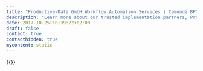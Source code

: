 ```yaml
---
title: "Productive-Data GmbH Workflow Automation Services | Camunda BPM"
description: "Learn more about our trusted implementation partners, Productive-Data GmbH. Camunda is the leader for workflow automation & business process management. Get your 30 day trial today."
date: 2017-10-25T10:39:22+02:00
draft: false
contact: true
contacthidden: true
mycontent: static
---
```

{{<partner-single
company="productive-data GmbH"
type="si"
website="http://www.productive-data.com"
countrycode="DE"
city="Hamburg"
description="productive-data, based in Hamburg Germany, has been operating as a consulting company since 2008. We have a primary focus on business intelligence and on the introduction, development and operation of large data warehouse solutions. We help customers improve business processes and with the analysis and forecast of substantial, cross-system business data. Our goal is to increase our customers margins, reduce costs and make risks more controllable. For this we make use of various instruments, tools and technologies. The vendors of these tools are mostly long-time companions and reliable business partners. Our client base features predominantly in the retail, banking, insurance, telecommunications and social media sectors.We conduct our business in Germany, Austria and Switzerland."
siregion="emea"
level="basic"
logo="//images.ctfassets.net/vpidbgnakfvf/3mHGgsfp1m0CYEeSGqMWO4/9e3f0b05e7cdd6e472672aa818d62120/productive_data_gmbh_logo.png">}}